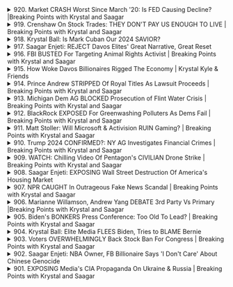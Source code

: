 <details>
<summary>920. Market CRASH Worst Since March '20: Is FED Causing Decline? |Breaking Points with Krystal and Saagar</summary><br>

<a href="https://www.youtube.com/watch?v=9TpxxxPUxyQ" target="_blank">
    <img src="https://img.youtube.com/vi/9TpxxxPUxyQ/maxresdefault.jpg" 
        alt="[Youtube]" width="200">
</a>

# Market CRASH Worst Since March '20: Is FED Causing Decline? |Breaking Points with Krystal and Saagar


</details>

<details>
<summary>919. Crenshaw On Stock Trades: THEY DON'T PAY US ENOUGH TO LIVE | Breaking Points with Krystal and Saagar</summary><br>

<a href="https://www.youtube.com/watch?v=CwVp5FgNuG0" target="_blank">
    <img src="https://img.youtube.com/vi/CwVp5FgNuG0/maxresdefault.jpg" 
        alt="[Youtube]" width="200">
</a>

# Crenshaw On Stock Trades: THEY DON'T PAY US ENOUGH TO LIVE | Breaking Points with Krystal and Saagar


</details>

<details>
<summary>918. Krystal Ball: Is Mark Cuban Our 2024 SAVIOR?</summary><br>

<a href="https://www.youtube.com/watch?v=7nh5m_BPYNk" target="_blank">
    <img src="https://img.youtube.com/vi/7nh5m_BPYNk/maxresdefault.jpg" 
        alt="[Youtube]" width="200">
</a>

# Krystal Ball: Is Mark Cuban Our 2024 SAVIOR?


</details>

<details>
<summary>917. Saagar Enjeti: REJECT Davos Elites' Great Narrative, Great Reset</summary><br>

<a href="https://www.youtube.com/watch?v=34mLvfY7bFw" target="_blank">
    <img src="https://img.youtube.com/vi/34mLvfY7bFw/maxresdefault.jpg" 
        alt="[Youtube]" width="200">
</a>

# Saagar Enjeti: REJECT Davos Elites' Great Narrative, Great Reset


</details>

<details>
<summary>916. FBI BUSTED For Targeting Animal Rights Activist | Breaking Points with Krystal and Saagar</summary><br>

<a href="https://www.youtube.com/watch?v=2wOze1RTksY" target="_blank">
    <img src="https://img.youtube.com/vi/2wOze1RTksY/maxresdefault.jpg" 
        alt="[Youtube]" width="200">
</a>

# FBI BUSTED For Targeting Animal Rights Activist | Breaking Points with Krystal and Saagar


</details>

<details>
<summary>915. How Woke Davos Billionaires Rigged The Economy | Krystal Kyle & Friends</summary><br>

<a href="https://www.youtube.com/watch?v=BOPsn5R5nW4" target="_blank">
    <img src="https://img.youtube.com/vi/BOPsn5R5nW4/maxresdefault.jpg" 
        alt="[Youtube]" width="200">
</a>

# How Woke Davos Billionaires Rigged The Economy | Krystal Kyle & Friends


</details>

<details>
<summary>914. Prince Andrew STRIPPED Of Royal Titles As Lawsuit Proceeds | Breaking Points with Krystal and Saagar</summary><br>

<a href="https://www.youtube.com/watch?v=Rm8CEUIb8e0" target="_blank">
    <img src="https://img.youtube.com/vi/Rm8CEUIb8e0/maxresdefault.jpg" 
        alt="[Youtube]" width="200">
</a>

# Prince Andrew STRIPPED Of Royal Titles As Lawsuit Proceeds | Breaking Points with Krystal and Saagar


</details>

<details>
<summary>913. Michigan Dem AG BLOCKED Prosecution of Flint Water Crisis | Breaking Points with Krystal and Saagar</summary><br>

<a href="https://www.youtube.com/watch?v=SuNd-w7lf3U" target="_blank">
    <img src="https://img.youtube.com/vi/SuNd-w7lf3U/maxresdefault.jpg" 
        alt="[Youtube]" width="200">
</a>

# Michigan Dem AG BLOCKED Prosecution of Flint Water Crisis | Breaking Points with Krystal and Saagar


</details>

<details>
<summary>912. BlackRock EXPOSED For Greenwashing Polluters As Dems Fail | Breaking Points with Krystal and Saagar</summary><br>

<a href="https://www.youtube.com/watch?v=XnU8RG6QcxY" target="_blank">
    <img src="https://img.youtube.com/vi/XnU8RG6QcxY/maxresdefault.jpg" 
        alt="[Youtube]" width="200">
</a>

# BlackRock EXPOSED For Greenwashing Polluters As Dems Fail | Breaking Points with Krystal and Saagar


</details>

<details>
<summary>911. Matt Stoller: Will Microsoft & Activision RUIN Gaming? | Breaking Points with Krystal and Saagar</summary><br>

<a href="https://www.youtube.com/watch?v=rrPTlnUoz-Q" target="_blank">
    <img src="https://img.youtube.com/vi/rrPTlnUoz-Q/maxresdefault.jpg" 
        alt="[Youtube]" width="200">
</a>

# Matt Stoller: Will Microsoft & Activision RUIN Gaming? | Breaking Points with Krystal and Saagar


</details>

<details>
<summary>910. Trump 2024 CONFIRMED?: NY AG Investigates Financial Crimes | Breaking Points with Krystal and Saagar</summary><br>

<a href="https://www.youtube.com/watch?v=uxt7TdxxaDs" target="_blank">
    <img src="https://img.youtube.com/vi/uxt7TdxxaDs/maxresdefault.jpg" 
        alt="[Youtube]" width="200">
</a>

# Trump 2024 CONFIRMED?: NY AG Investigates Financial Crimes | Breaking Points with Krystal and Saagar


</details>

<details>
<summary>909. WATCH: Chilling Video Of Pentagon's CIVILIAN Drone Strike | Breaking Points with Krystal and Saagar</summary><br>

<a href="https://www.youtube.com/watch?v=kmOUHVNvJCc" target="_blank">
    <img src="https://img.youtube.com/vi/kmOUHVNvJCc/maxresdefault.jpg" 
        alt="[Youtube]" width="200">
</a>

# WATCH: Chilling Video Of Pentagon's CIVILIAN Drone Strike | Breaking Points with Krystal and Saagar


</details>

<details>
<summary>908. Saagar Enjeti: EXPOSING Wall Street Destruction Of America's Housing Market</summary><br>

<a href="https://www.youtube.com/watch?v=PlYk1RHKPmA" target="_blank">
    <img src="https://img.youtube.com/vi/PlYk1RHKPmA/maxresdefault.jpg" 
        alt="[Youtube]" width="200">
</a>

# Saagar Enjeti: EXPOSING Wall Street Destruction Of America's Housing Market


</details>

<details>
<summary>907. NPR CAUGHT In Outrageous Fake News Scandal | Breaking Points with Krystal and Saagar</summary><br>

<a href="https://www.youtube.com/watch?v=PQY7a0z7JqI" target="_blank">
    <img src="https://img.youtube.com/vi/PQY7a0z7JqI/maxresdefault.jpg" 
        alt="[Youtube]" width="200">
</a>

# NPR CAUGHT In Outrageous Fake News Scandal | Breaking Points with Krystal and Saagar


</details>

<details>
<summary>906. Marianne Willamson, Andrew Yang DEBATE 3rd Party Vs Primary |Breaking Points with Krystal and Saagar</summary><br>

<a href="https://www.youtube.com/watch?v=MWjQEE_EnY0" target="_blank">
    <img src="https://img.youtube.com/vi/MWjQEE_EnY0/maxresdefault.jpg" 
        alt="[Youtube]" width="200">
</a>

# Marianne Willamson, Andrew Yang DEBATE 3rd Party Vs Primary |Breaking Points with Krystal and Saagar


</details>

<details>
<summary>905. Biden's BONKERS Press Conference: Too Old To Lead? | Breaking Points with Krystal and Saagar</summary><br>

<a href="https://www.youtube.com/watch?v=D6R7ad2Jx7M" target="_blank">
    <img src="https://img.youtube.com/vi/D6R7ad2Jx7M/maxresdefault.jpg" 
        alt="[Youtube]" width="200">
</a>

# Biden's BONKERS Press Conference: Too Old To Lead? | Breaking Points with Krystal and Saagar


</details>

<details>
<summary>904. Krystal Ball: Elite Media FLEES Biden, Tries to BLAME Bernie</summary><br>

<a href="https://www.youtube.com/watch?v=CzKjtdJzqnQ" target="_blank">
    <img src="https://img.youtube.com/vi/CzKjtdJzqnQ/maxresdefault.jpg" 
        alt="[Youtube]" width="200">
</a>

# Krystal Ball: Elite Media FLEES Biden, Tries to BLAME Bernie


</details>

<details>
<summary>903. Voters OVERWHELMINGLY Back Stock Ban For Congress | Breaking Points with Krystal and Saagar</summary><br>

<a href="https://www.youtube.com/watch?v=yWgx1YwfmHE" target="_blank">
    <img src="https://img.youtube.com/vi/yWgx1YwfmHE/maxresdefault.jpg" 
        alt="[Youtube]" width="200">
</a>

# Voters OVERWHELMINGLY Back Stock Ban For Congress | Breaking Points with Krystal and Saagar


</details>

<details>
<summary>902. Saagar Enjeti: NBA Owner, FB Billionaire Says 'I Don't Care' About Chinese Genocide</summary><br>

<a href="https://www.youtube.com/watch?v=fjpWHcxYQq0" target="_blank">
    <img src="https://img.youtube.com/vi/fjpWHcxYQq0/maxresdefault.jpg" 
        alt="[Youtube]" width="200">
</a>

# Saagar Enjeti: NBA Owner, FB Billionaire Says 'I Don't Care' About Chinese Genocide


</details>

<details>
<summary>901. EXPOSING Media's CIA Propaganda On Ukraine & Russia | Breaking Points with Krystal and Saagar</summary><br>

<a href="https://www.youtube.com/watch?v=lmxoSYq-Ufc" target="_blank">
    <img src="https://img.youtube.com/vi/lmxoSYq-Ufc/maxresdefault.jpg" 
        alt="[Youtube]" width="200">
</a>

# EXPOSING Media's CIA Propaganda On Ukraine & Russia | Breaking Points with Krystal and Saagar


</details>

